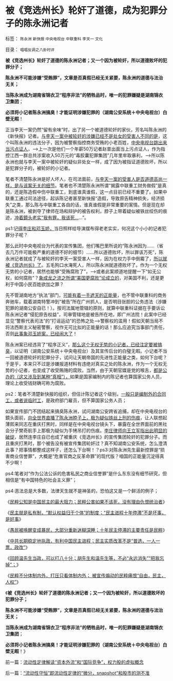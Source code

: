 # 被《竞选州长》轮奸了道德，成为犯罪分子的陈永洲记者

标签： `陈永洲` `新快报` `中央电视台` `中联重科` `李天一` `文化` 

目录： `唱唱反调之八卦时评`

**被《竞选州长》轮奸了道德的陈永洲记者；又一个因为被轮奸，所以道德败坏的犯罪分子；**

**陈永洲不可能涉嫌“受贿罪”，文章是否真假已经无关紧要，陈永洲的道德与法治无关；**

**当陈永洲成为湖南省锦衣卫“程序非法”的牺牲品时，唯一的犯罪嫌疑是湖南锦衣卫集团**；

**必须将小记者陈永洲搞臭！才能证明涉嫌犯罪的（湖南公安系统＋中央电视台）白壁无暇**！

正当李天一案仍然“留有余味”时，出了另一个被道德轮奸的家伙，芳名叫陈永洲的《新快报》记者。[与李天一案中被轮奸的涉嫌已经不是处女的受害人不同的是](../../../2013/8/28/李天一案怎么能动摇中国政体的合法性？.md)，这个叫陈永洲的违法分子，因为被警察指控商务受贿的小老百姓，[中央电视台跳出来当污点证人](../../../2012/5/2/“谎言不要紧，只要主义真”的正义信仰.md)，——>上一次是他们一个年薪50万记者赵普出面当上污点证人，作为指控江西一群总共涉案收入50万元的“毒胶囊犯罪集团”几年里牟取暴利，——>所以陈永洲也就与李天一案中被轮奸的疑似非处女一样，成了因为被指证道德败坏，所以是犯罪分子的，被轮奸的小记者。

笔者不清楚陈永洲是好人坏人，在司法面前，[与李天一案的受害人是否道德高尚一样，是与该案无关的细节](../../../2013/7/15/“法律是死的，人是活的”，守法未必美德，违法未必恶行.md)。笔者也不清楚陈永洲所谓“揭露中联重工财务做假”是真的，还是陈造假中伤中联重工，到底谁真谁假，这一点目前已经不重要了。如果中联重工通过司法途径，起诉陈记者甚至新快报“造假，导致原告精神损失，经济损失”之类，那么陈与中联重工各自的话，谁真谁假是非常重要的案情。但是现在却是陈永洲，被剥夺了律师在场和辩护的被告权利，脖子上带着疑似被铁丝绞伤的痕迹，[冲着鏡头老实“我有罪，我该死…](../../../2010/2/27/扬我警威“我是兔子，我是兔子”.md)…”。

ps1:记[得李庄和邓玉娇，](../../../2010/2/10/李庄玉娇的政治觉悟和欧元区破产游戏和经济危机.md)当日照样给导演摆布得老老实实，何况这个小小的记者犯罪分子呢？

那么此时中央电视台为代表的宣传集团，他们嘴巴里所说的“陈永洲因为……（省去几万件可能极严重的道德不好的细节）……所以道德败坏，所以罪该万死”，陈永洲记者就成了与被轮奸的李天一案受害人一样，因为在权力手中倒霉了，[所以就被《竞选州长》了](../../../2013/7/25/《竞选州长》预测李天一轮奸案的连续剧和大结局.md)。五毛狗口水淹死人，所以陈永洲就道德败坏了。作为一个无权无势的小记者，居然也能够“受贿腐败了”，——>或者此案顺道地提醒一下“如无公权，如何腐败”？[象成龙之流之所谓“美国更腐败”论成立的](../../../2013/1/27/成龙同志指责美国社会“以私谋私”“最腐败”.md)，对美国不利，还是更利于中国小民百姓欲加之罪？

先不管湖南地方“执法”部门，[可能有着一手遮天的正能量](../../../2013/7/15/警察权不是锦衣卫，法治不是监管，米兰达忠告不是放纵犯罪.md)，也不管中联重科的商务奔驰车，载着湖南特警冲到“被告”所在广州抓人，是否明目张胆的公务违法（涉嫌犯罪的湖南公安自已！）。按司法属地管辖的原则，就算中联重科证据在手要诉讼陈永洲记者“侵犯原告权益”，司审管辖地是被告所在地，即广州法院！此案中已经显见“警察代表司法”的“打谣运动”的恐怖之处——>警察权的滥用！假如天朝当局不将法西斯主义秘密警察，视作无可比拟的正能量的话！那么应追究当事部门责任，否则[此事象邓玉娇案，已经闹大了](../../../2009/6/3/强行要求邓女玉娇爱国成仁.md)！

陈永洲案已经违背了“程序正义”，[那么这个无权无势的小记者，已经注定要被搞臭](../../../2009/10/11/可以定制的打黑.md)，以证明（湖南公安系统＋中央电视台）及其宣传后台的白璧无暇。小记者不当一回被道德轮奸的犯罪分子，试问让天朝帝国的先进性正能量之类，如何下台呢？于是乎，本来只不过是涉嫌报道材料有违绝对真实之处的陈永洲，作为一个无权无势的小记者，也变成了收受贿赂的腐败。当然，由于天朝官媒是党的喉舌，[都是公办的（这又涉及到某种“真相”），](../../../2013/1/11/南都是被删改合法，无关言论自由.md)如果是国家编制内的陈记者也算国家公务人员，理论上收受钱财确可称为腐败。

ps2：笔者不清楚新快报的组织，但估计陈记者这个级别，[一般只是编制外的合同工，或者说临时工](../../../2013/6/22/临时工发飚，反户籍制度概念混乱的借题发挥.md)，是政府部门雇员，但不算国家公务人员；

如果宣传部门不团结起来搞臭陈永洲，试问湖南公安跨省追捕，却在中央电视台的鏡头面前，[向全世界直播了陈永洲脖子上，极为疑似铁丝上刑的伤痕](../../../2013/3/25/冤案清理和涉嫌逼供讯者，各自独立的“疑罪从无”.md)，让人联想起薄熙来同志在重庆打黑时，同样是在中央电视台镜头下，暴露在全世界面前的黑社会分子樊奇航手上那极为疑似为手铐吊打的伤痕。[李庄律师向王立军指出此明显的破绽](../../../2010/11/30/王局长强调“依法”的精神应充分肯定.md)，居然连李庄自已也成了被重庆《竞选州长》的宣传集团轮奸的犯罪分子。而且重庆打黑时，那个被告没有被宣传集团轮奸过？真不知湖南公安系统，怎么澄清此事？把事情都整成这样子，还怎么下台啊！？ps3:对陈永洲先生最新控罪是“损害商业信誉罪”，大概是“危害官商之反革命罪”的现代版？咱国的正能量沉淀得真不少啊！

ps4:笔者对“作为公法公诉的危害私民之商业信誉罪”是什么东东没有细节研究，但相信是“有中国特色的社会主义罪”；

ps4:恶法总是大多数，法律天生就不是神圣的，恐怕这又是一个鲜活的例子；



《[民粹公知是中国民主的最大阻力；民粹公害如果不该死，没有理由仇恨统治者](../../../2013/2/23/民粹公知是中国民主进程的最大阻力.md)》

《[民主就是私有制，“默认权益归于个体”的制度；“民主进程十年停滞”不是坏事，是好事](../../../2013/2/23/“民主进程十年停滞”不是坏事，是好事！.md)》

《[愚民被唤醒变成暴民，大部分重新迷糊深睡；十年民主停滞的主要责任是民粹](../../../2013/2/24/愚民被唤醒后，变成暴民发泄，大部分再度昏睡.md)》

《[中共长期稳定地执政，有利中国民主进程；民主实质改革不是“普选，一人一票，政改”](../../../2013/2/24/中共长期稳定地执政，有利中国民主进程；.md)》

《[回顾温先生当政，可以打八十分；胡先生和温先生等，不必“永远消失”“把我忘掉”；](../../../2013/2/24/温先生当政，可以打八十分.md)》

《[民粹不分体制内外，打压只看体制内外；
被宣传煽动的民粹痛恨“自由，民主，人权”](../../../2013/10/29/观察舆论导向的新气象，民粹本来不分体制内外.md)》

《**被《竞选州长》轮奸了道德的陈永洲记者；又一个因为被轮奸，所以道德败坏的犯罪分子；**

**陈永洲不可能涉嫌“受贿罪”，文章是否真假已经无关紧要，陈永洲的道德与法治无关；**

**当陈永洲成为湖南省锦衣卫“程序非法”的牺牲品时，唯一的犯罪嫌疑是湖南锦衣卫集团**；

**必须将小记者陈永洲搞臭！才能证明涉嫌犯罪的（湖南公安系统＋中央电视台）白壁无暇**！》

前一篇：[流动性定律解读“资本外流”和“国际竞争”，权力股的虚拟概念](../../../2013/10/30/流动性定律解读“资本外流”和“国际竞争”，权力股的虚拟概念.md)

后一篇：[“流动性守恒”即流动性定律的“微分，snapshot”和股市的测不准](../../../2013/10/31/“流动性守恒”即流动性定律的“微分，snapshot”和股市的测不准.md)